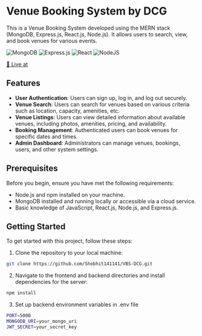 # Venue Booking System by DCG 
<!--<div align="left">
  <img src="https://skillicons.dev/icons?i=mongodb" height="40" alt="mongodb logo"  />
  <img width="12" />
  <img src="https://skillicons.dev/icons?i=express" height="40" alt="express logo"  />
  <img width="12" />
  <img src="https://skillicons.dev/icons?i=react" height="40" alt="react logo"  />
  <img width="12" />
  <img src="https://skillicons.dev/icons?i=nodejs" height="40" alt="nodejs logo"  />
</div>-->
This is a Venue Booking System developed using the MERN stack (MongoDB, Express.js, React.js, Node.js). It allows users to search, view, and book venues for various events. <br/>


![MongoDB](https://img.shields.io/badge/MongoDB-%234ea94b.svg?style=for-the-badge&logo=mongodb&logoColor=white)
![Express.js](https://img.shields.io/badge/express.js-%23404d59.svg?style=for-the-badge&logo=express&logoColor=%2361DAFB)
![React](https://img.shields.io/badge/react-%2320232a.svg?style=for-the-badge&logo=react&logoColor=%2361DAFB) 
![NodeJS](https://img.shields.io/badge/node.js-6DA55F?style=for-the-badge&logo=node.js&logoColor=white) 


[🚀 Live at](https://vbs-dcg.vercel.app/)


###
## Features

- **User Authentication**: Users can sign up, log in, and log out securely.
- **Venue Search**: Users can search for venues based on various criteria such as location, capacity, amenities, etc.
- **Venue Listings**: Users can view detailed information about available venues, including photos, amenities, pricing, and availability.
- **Booking Management**: Authenticated users can book venues for specific dates and times.
- **Admin Dashboard**: Administrators can manage venues, bookings, users, and other system settings.

## Prerequisites

Before you begin, ensure you have met the following requirements:

- Node.js and npm installed on your machine.
- MongoDB installed and running locally or accessible via a cloud service.
- Basic knowledge of JavaScript, React.js, Node.js, and Express.js.

## Getting Started

To get started with this project, follow these steps:

1. Clone the repository to your local machine:

```bash
git clone https://github.com/Shobhit141141/VBS-DCG.git
```

2. Navigate to the frontend and backend directories and install dependencies for the server:

```bash
npm install
```

3. Set up backend environment variables in .env file

```bash
PORT=5000
MONGODB_URI=your_mongo_uri
JWT_SECRET=your_secret_key
```


